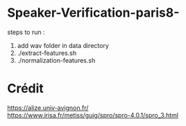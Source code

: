 # Speaker-Verification-paris8-

steps to run : <br>

1) add wav folder in data directory <br>
2) ./extract-features.sh
3) ./normalization-features.sh

# Crédit 
https://alize.univ-avignon.fr/ <br>
https://www.irisa.fr/metiss/guig/spro/spro-4.0.1/spro_3.html
